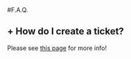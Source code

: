 <script type="text/javascript" src="//ajax.googleapis.com/ajax/libs/jquery/1/jquery.min.js"></script>
<script>
    $(document).ready(function(){
    $('.markdown-block .sqs-block-content h2').css('cursor','pointer');
    $(".markdown-block .sqs-block-content h2").nextUntil("h2").slideToggle();
    $(".markdown-block .sqs-block-content h2").click(function() {$(this).nextUntil("h2").slideToggle();});
    });
    </script>

#F.A.Q.

## + How do I create a ticket?
Please see [this page](Knowledge_Base/Ticket_System.md) for more info!
